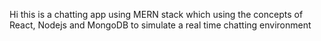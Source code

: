 Hi this is a chatting app using MERN stack which using the concepts of React, Nodejs and MongoDB to simulate a real time chatting environment

